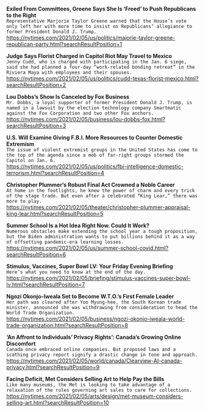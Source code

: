 **Exiled From Committees, Greene Says She Is ‘Freed’ to Push Republicans to the Right**\
`Representative Marjorie Taylor Greene warned that the House’s vote only left her with more time to insist on Republicans’ allegiance to former President Donald J. Trump.`\
https://nytimes.com/2021/02/05/us/politics/majorie-taylor-greene-republican-party.html?searchResultPosition=1

**Judge Says Florist Charged in Capitol Riot May Travel to Mexico**\
`Jenny Cudd, who is charged with participating in the Jan. 6 siege, said she had planned a four-day “work-related bonding retreat” in the Riviera Maya with employees and their spouses.`\
https://nytimes.com/2021/02/05/us/politics/cudd-texas-florist-mexico.html?searchResultPosition=2

**Lou Dobbs’s Show Is Canceled by Fox Business**\
`Mr. Dobbs, a loyal supporter of former President Donald J. Trump, is named in a lawsuit by the election technology company Smartmatic against the Fox Corporation and two other Fox anchors.`\
https://nytimes.com/2021/02/05/business/lou-dobbs-fox.html?searchResultPosition=3

**U.S. Will Examine Giving F.B.I. More Resources to Counter Domestic Extremism**\
`The issue of violent extremist groups in the United States has come to the top of the agenda since a mob of far-right groups stormed the Capitol on Jan. 6.`\
https://nytimes.com/2021/02/05/us/politics/fbi-intelligence-domestic-terrorism.html?searchResultPosition=4

**Christopher Plummer’s Robust Final Act Crowned a Noble Career**\
`At home in the footlights, he knew the power of charm and every trick of the stage trade. But even after a celebrated “King Lear,” there was more to play.`\
https://nytimes.com/2021/02/05/theater/christopher-plummer-appraisal-king-lear.html?searchResultPosition=5

**Summer School Is a Hot Idea Right Now. Could It Work?**\
`Numerous obstacles make extending the school year a tough proposition, but the Biden administration wants to put billions behind it as a way of offsetting pandemic-era learning losses.`\
https://nytimes.com/2021/02/05/us/summer-school-covid.html?searchResultPosition=6

**Stimulus, Vaccines, Super Bowl LV: Your Friday Evening Briefing**\
`Here’s what you need to know at the end of the day.`\
https://nytimes.com/2021/02/05/briefing/stimulus-vaccines-super-bowl-lv.html?searchResultPosition=7

**Ngozi Okonjo-Iweala Set to Become W.T.O.’s First Female Leader**\
`Her path was cleared after Yoo Myung-hee, the South Korean trade minister, announced she was withdrawing from consideration to head the World Trade Organization.`\
https://nytimes.com/2021/02/05/business/ngozi-okonjo-iweala-world-trade-organization.html?searchResultPosition=8

**‘An Affront to Individuals’ Privacy Rights’: Canada’s Growing Online Discomfort**\
`Canada once embraced online companies. But proposed laws and a scathing privacy report signify a drastic change in tone and approach.`\
https://nytimes.com/2021/02/05/world/canada/Clearview-AI-canada-privacy.html?searchResultPosition=9

**Facing Deficit, Met Considers Selling Art to Help Pay the Bills**\
`Like many museums, the Met is looking to take advantage of a relaxation of the rules governing art sales to care for collections.`\
https://nytimes.com/2021/02/05/arts/design/met-museum-considers-selling-art.html?searchResultPosition=10

